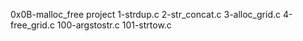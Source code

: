 0x0B-malloc_free project
1-strdup.c
2-str_concat.c
3-alloc_grid.c
4-free_grid.c
100-argstostr.c
101-strtow.c
